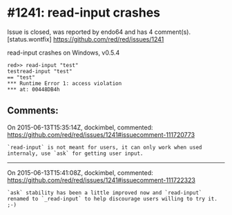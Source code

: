 
#1241: read-input crashes
================================================================================
Issue is closed, was reported by endo64 and has 4 comment(s).
[status.wontfix]
<https://github.com/red/red/issues/1241>

read-input crashes on Windows, v0.5.4

```
red>> read-input "test"
testread-input "test"
== "test"
*** Runtime Error 1: access violation
*** at: 00448DB4h
```



Comments:
--------------------------------------------------------------------------------

On 2015-06-13T15:35:14Z, dockimbel, commented:
<https://github.com/red/red/issues/1241#issuecomment-111720773>

    `read-input` is not meant for users, it can only work when used internaly, use `ask` for getting user input.

--------------------------------------------------------------------------------

On 2015-06-13T15:41:08Z, dockimbel, commented:
<https://github.com/red/red/issues/1241#issuecomment-111722323>

    `ask` stability has been a little improved now and `read-input` renamed to `_read-input` to help discourage users willing to try it. ;-)

